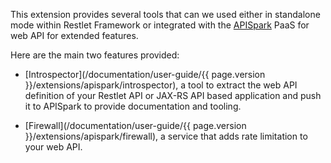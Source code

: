 This extension provides several tools that can we used either in standalone mode within Restlet Framework or integrated with the [APISpark](https://apispark.restlet.com/) PaaS for web API for extended features.

Here are the main two features provided:

* [Introspector](/documentation/user-guide/{{ page.version }}/extensions/apispark/introspector), a tool to extract the web API definition of your Restlet API or JAX-RS API based application and push it to APISpark to provide documentation and tooling.

* [Firewall](/documentation/user-guide/{{ page.version }}/extensions/apispark/firewall), a service that adds rate limitation to your web API.
